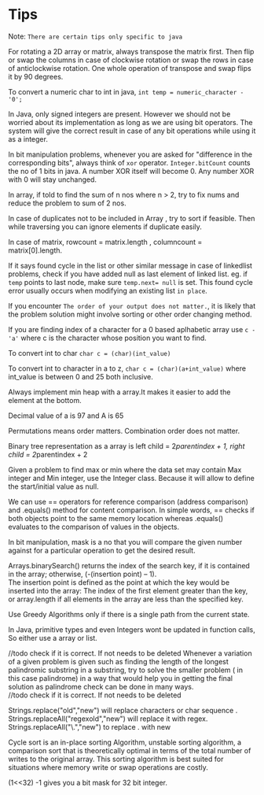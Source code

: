 # Tips 

Note: `There are certain tips only specific to java`

For rotating a 2D array or matrix, always transpose the matrix first. Then flip or swap the columns in case of clockwise rotation or swap the rows in case of anticlockwise rotation. One whole operation of transpose and swap flips it by 90 degrees.

To convert a numeric char to int in java, `int temp = numeric_character - '0';`

In Java, only signed integers are present. However we should not be worried about its implementation as long as we are using bit operators. The system will give the correct result in case of any bit operations while using it as a integer.

In bit manipulation problems, whenever you are asked for "difference in the corresponding bits", always think of `xor` operator. `Integer.bitCount` counts the no of 1 bits in java.
A number XOR itself will become 0. Any number XOR with 0 will stay unchanged.

In array, if told to find the sum of n nos where n > 2, try to fix nums and reduce the problem to  sum of  2 nos.

In case of duplicates not to be included in Array , try to sort if feasible. Then while traversing you can ignore elements if duplicate easily. 

In case of matrix,  rowcount = matrix.length , columncount = matrix[0].length. 

If it says found cycle in the list or other similar message in case of linkedlist problems, check if you have added null as last element of linked list. eg. if `temp` points to last node, make sure `temp.next= null`  is set. This found cycle error 
usually occurs when modifying an existing list `in place`.

If you encounter `The order of your output does not matter.`, it is likely that the problem solution might involve sorting or other order changing method.

If you are finding index of a character for a 0 based aplhabetic array use `c - 'a'` where c is the character whose position you want to find.

To convert int to char `char c = (char)(int_value)`

To convert int to character in a to z, `char c = (char)(a+int_value)` where int_value is between 0 and 25 both inclusive.

Always implement min heap with a array.It makes it easier to add the element at the bottom.

Decimal value of a is 97 and A is 65

Permutations means order matters. Combination order does not matter.

Binary tree representation as a array is left child = 2*parentindex + 1, right child = 2*parentindex + 2

Given a problem to find max or min where the data set may contain Max integer and Min integer, use the Integer class. Because
it will allow to define the start/initial value as null.

We can use == operators for reference comparison (address comparison) and .equals() method for content comparison. In simple words, == checks if both objects point to the same memory location whereas .equals() evaluates to the comparison of values in the objects.

In bit manipulation, mask is a no that you will compare the given number against for a particular operation to get the desired result.

Arrays.binarySearch() returns the index of the search key, if it is contained in the array; otherwise, (-(insertion point) – 1).  
The insertion point is defined as the point at which the key would be inserted into the array: The index of the first element greater than the key, or array.length if all elements in the array are less than the specified key.

Use Greedy Algorithms only if there is a single path from the current state.

In Java, primitive types and even Integers  wont be updated in function calls, So either use a array or list.


//todo check if it is correct. If not needs to be deleted 
Whenever a variation of a given problem is given such as finding the length of the longest palindromic substring in a substring, try to solve the smaller problem ( in this case palindrome) in a way that would help you in getting the final solution as palindrome check can be done in many ways.   
//todo check if it is correct. If not needs to be deleted

Strings.replace("old","new") will replace characters or char sequence .
Strings.replaceAll("regexold","new") will replace it with regex.
Strings.replaceAll("\\.","new") to replace . with new  

Cycle sort is an in-place sorting Algorithm, unstable sorting algorithm, a comparison sort that is theoretically optimal in terms of the total number of writes to the original array. This sorting algorithm is best suited for situations where memory write or swap operations are costly.

(1<<32) -1 gives you a bit mask for 32 bit integer.

